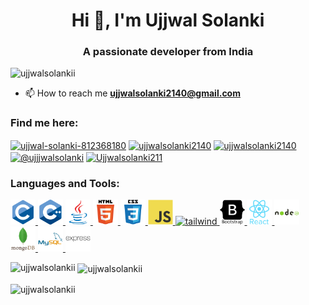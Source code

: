 <h1 align="center">Hi 👋, I'm Ujjwal Solanki</h1>
<h3 align="center">A passionate developer from India</h3>

<p align="left"> <img src="https://komarev.com/ghpvc/?username=ujjwalsolankii&label=Profile%20views&color=0e75b6&style=flat" alt="ujjwalsolankii" /> </p>

- 📫 How to reach me **ujjwalsolanki2140@gmail.com**

<h3 align="left">Find me here:</h3>
<p align="left">
  <a href="https://linkedin.com/in/ujjwal-solanki-812368180" target="blank"><img align="center" src="https://raw.githubusercontent.com/rahuldkjain/github-profile-readme-generator/master/src/images/icons/Social/linked-in-alt.svg" alt="ujjwal-solanki-812368180" height="30" width="40" /></a>
  <a href="https://auth.geeksforgeeks.org/user/ujjwalsolanki2140" target="blank"><img align="center" src="https://raw.githubusercontent.com/rahuldkjain/github-profile-readme-generator/master/src/images/icons/Social/geeks-for-geeks.svg" alt="ujjwalsolanki2140" height="30" width="40" /></a>
  <a href="https://www.leetcode.com/ujjwalsolanki2140" target="blank"><img align="center" src="https://raw.githubusercontent.com/rahuldkjain/github-profile-readme-generator/master/src/images/icons/Social/leet-code.svg" alt="ujjwalsolanki2140" height="30" width="40" /></a>
<a href="https://hashnode.com/@ujjjwalsolanki" target="blank"><img align="center" src="https://raw.githubusercontent.com/rahuldkjain/github-profile-readme-generator/master/src/images/icons/Social/hashnode.svg" alt="@ujjjwalsolanki" height="30" width="40" /></a>
<a href="https://www.hackerrank.com/Ujjwalsolanki211" target="blank"><img align="center" src="https://raw.githubusercontent.com/rahuldkjain/github-profile-readme-generator/master/src/images/icons/Social/hackerrank.svg" alt="Ujjwalsolanki211" height="30" width="40" /></a>


</p>

<h3 align="left">Languages and Tools:</h3>
<p align="left">  
<a href="https://www.cprogramming.com/" target="_blank" rel="noreferrer"> <img src="https://raw.githubusercontent.com/devicons/devicon/master/icons/c/c-original.svg" alt="c" width="40" height="40"/> </a> 
<a href="https://www.w3schools.com/cpp/" target="_blank" rel="noreferrer"> <img src="https://raw.githubusercontent.com/devicons/devicon/master/icons/cplusplus/cplusplus-original.svg" alt="cplusplus" width="40" height="40"/> </a> 
  <a href="https://www.java.com" target="_blank" rel="noreferrer"> <img src="https://raw.githubusercontent.com/devicons/devicon/master/icons/java/java-original.svg" alt="java" width="40" height="40"/> </a> 
  <a href="https://www.w3.org/html/" target="_blank" rel="noreferrer"> <img src="https://raw.githubusercontent.com/devicons/devicon/master/icons/html5/html5-original-wordmark.svg" alt="html5" width="40" height="40"/> </a> 
<a href="https://www.w3schools.com/css/" target="_blank" rel="noreferrer"> <img src="https://raw.githubusercontent.com/devicons/devicon/master/icons/css3/css3-original-wordmark.svg" alt="css3" width="40" height="40"/> </a> 
  <a href="https://developer.mozilla.org/en-US/docs/Web/JavaScript" target="_blank" rel="noreferrer"> <img src="https://raw.githubusercontent.com/devicons/devicon/master/icons/javascript/javascript-original.svg" alt="javascript" width="40" height="40"/> </a> 
  <a href="https://tailwindcss.com/" target="_blank" rel="noreferrer"> <img src="https://www.vectorlogo.zone/logos/tailwindcss/tailwindcss-icon.svg" alt="tailwind" width="40" height="40"/> </a> <a href="https://getbootstrap.com" target="_blank" rel="noreferrer"> <img src="https://raw.githubusercontent.com/devicons/devicon/master/icons/bootstrap/bootstrap-plain-wordmark.svg" alt="bootstrap" width="40" height="40"/> </a>
  <a href="https://reactjs.org/" target="_blank" rel="noreferrer"> <img src="https://raw.githubusercontent.com/devicons/devicon/master/icons/react/react-original-wordmark.svg" alt="react" width="40" height="40"/> </a> 
  <a href="https://nodejs.org" target="_blank" rel="noreferrer"> <img src="https://raw.githubusercontent.com/devicons/devicon/master/icons/nodejs/nodejs-original-wordmark.svg" alt="nodejs" width="40" height="40"/> </a> 
<a href="https://www.mongodb.com/" target="_blank" rel="noreferrer"> <img src="https://raw.githubusercontent.com/devicons/devicon/master/icons/mongodb/mongodb-original-wordmark.svg" alt="mongodb" width="40" height="40"/> </a>
<a href="https://www.mysql.com/" target="_blank" rel="noreferrer"> <img src="https://raw.githubusercontent.com/devicons/devicon/master/icons/mysql/mysql-original-wordmark.svg" alt="mysql" width="40" height="40"/> </a> 
<a href="https://expressjs.com" target="_blank" rel="noreferrer"> <img src="https://raw.githubusercontent.com/devicons/devicon/master/icons/express/express-original-wordmark.svg" alt="express" width="40" height="40"/> </a>

<p><img align="left" src="https://github-readme-stats.vercel.app/api/top-langs?username=ujjwalsolankii&show_icons=true&locale=en&layout=compact" alt="ujjwalsolankii" /></p>

<p>&nbsp;<img align="center" src="https://github-readme-stats.vercel.app/api?username=ujjwalsolankii&show_icons=true&locale=en" alt="ujjwalsolankii" /></p>

<p><img align="center" src="https://github-readme-streak-stats.herokuapp.com/?user=ujjwalsolankii&" alt="ujjwalsolankii" /></p>
